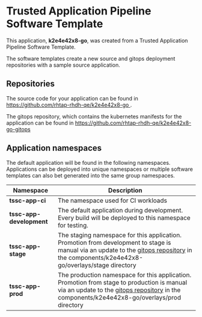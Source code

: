 # Trusted Application Pipeline Software Template

This application, **k2e4e42x8-go**, was created from a Trusted Application Pipeline Software Template.

The software templates create a new source and gitops deployment repositories with a sample source application. 

## Repositories

The source code for your application can be found in [https://github.com/rhtap-rhdh-qe/k2e4e42x8-go ](https://github.com/rhtap-rhdh-qe/k2e4e42x8-go ).
 
The gitops repository, which contains the kubernetes manifests for the application can be found in 
[https://github.com/rhtap-rhdh-qe/k2e4e42x8-go-gitops ](https://github.com/rhtap-rhdh-qe/k2e4e42x8-go-gitops ) 

## Application namespaces 

The default application will be found in the following namespaces. Applications can be deployed into unique namespaces or multiple software templates can also bet generated into the same group namespaces.  

|  Namespace   |  Description   |  
| -------- | -------- |
| **tssc-app-ci** | The namespace used for CI workloads |
| **tssc-app-development** | The default application during development. Every build will be deployed to this namespace for testing. |
| **tssc-app-stage** | The staging namespace for this application. Promotion from development to stage is manual via an update to the [gitops repository](https://github.com/rhtap-rhdh-qe/k2e4e42x8-go-gitops ) in the components/k2e4e42x8-go/overlays/stage directory |
| **tssc-app-prod** | The production namespace for this application. Promotion from stage to production is manual via an update to the [gitops repository](https://github.com/rhtap-rhdh-qe/k2e4e42x8-go-gitops ) in the components/k2e4e42x8-go/overlays/prod directory |